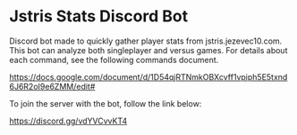# Jstris Stats Discord Bot

Discord bot made to quickly gather player stats from jstris.jezevec10.com. This bot can analyze both singleplayer and versus games. For details about each command, see the following commands document.

https://docs.google.com/document/d/1D54qjRTNmkOBXcvff1vpiph5E5txnd6J6R2oI9e6ZMM/edit#

To join the server with the bot, follow the link below:

https://discord.gg/vdYVCvvKT4
